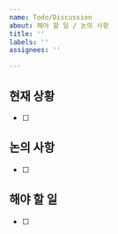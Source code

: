 ```yaml
---
name: Todo/Discussion
about: 해야 할 일 / 논의 사항
title: ''
labels: ''
assignees: ''

---
```


## 현재 상황
- [ ]
## 논의 사항
- [ ]
## 해야 할 일
- [ ]
